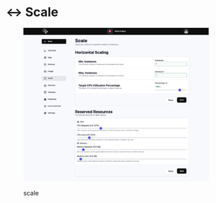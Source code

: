 # ↔️ Scale



<figure><img src="../.gitbook/assets/image (13).png" alt=""><figcaption><p>scale</p></figcaption></figure>
